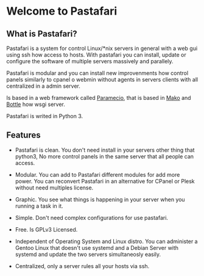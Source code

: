 # Welcome to Pastafari

## What is Pastafari?

Pastafari is a system for control Linux/*nix servers in general with a web gui using ssh how access to hosts. With pastafari you can install, update or configure the software of multiple servers massively and parallely.

Pastafari is modular and you can install new improvenments how control panels similarly to cpanel o webmin without agents in servers clients with all centralized in a admin server.

Is based in a web framework called [Paramecio](https://www.paramecioproject.org), that is based in [Mako](http://www.makotemplates.org/) and [Bottle](http://bottlepy.org/) how wsgi server.

Pastafari is writed in Python 3.

## Features

* Pastafari is clean. You don't need install in your servers other thing that python3, No more control panels in the same server that all people can access.

* Modular. You can add to Pastafari different modules for add more power. You can reconvert Pastafari in an alternative for CPanel or Plesk without need multiples license.

* Graphic. You see what things is happening in your server when you running a task in it.

* Simple. Don't need complex configurations for use pastafari.

* Free. Is GPLv3 Licensed.

* Independent of Operating System and Linux distro. You can administer a Gentoo Linux that doesn't use systemd and a Debian Server with systemd and update the two servers simultaneosly easily.

* Centralized, only a server rules all your hosts via ssh. 
